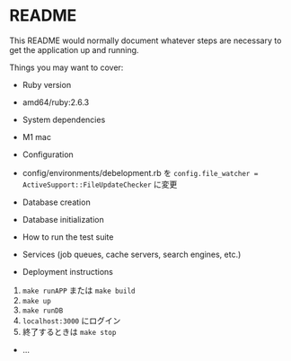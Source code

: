 # README

This README would normally document whatever steps are necessary to get the
application up and running.

Things you may want to cover:

* Ruby version
- amd64/ruby:2.6.3

* System dependencies
- M1 mac

* Configuration
- config/environments/debelopment.rb を `config.file_watcher = ActiveSupport::FileUpdateChecker` に変更

* Database creation

* Database initialization

* How to run the test suite

* Services (job queues, cache servers, search engines, etc.)

* Deployment instructions

1. `make runAPP` または `make build`
1. `make up`
1. `make runDB`
1. `localhost:3000` にログイン
1. 終了するときは `make stop`

* ...
